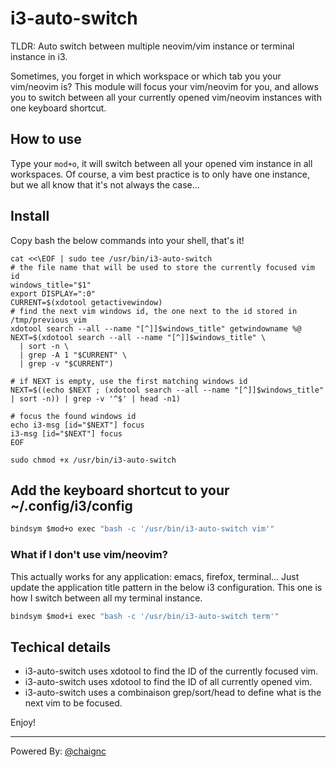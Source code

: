 # i3-auto-switch

TLDR: Auto switch between multiple neovim/vim instance or terminal instance in i3.

Sometimes, you forget in which workspace or which tab you your vim/neovim is? 
This module will focus your vim/neovim for you, and allows you to switch between all your currently opened vim/neovim instances with one keyboard shortcut.

## How to use

Type your `mod+o`, it will switch between all your opened vim instance in all workspaces.
Of course, a vim best practice is to only have one instance, but we all know that it's not always the case...

## Install

Copy bash the below commands into your shell, that's it!

```shell
cat <<\EOF | sudo tee /usr/bin/i3-auto-switch
# the file name that will be used to store the currently focused vim id
windows_title="$1"
export DISPLAY=":0"
CURRENT=$(xdotool getactivewindow)
# find the next vim windows id, the one next to the id stored in /tmp/previous_vim
xdotool search --all --name "[^]]$windows_title" getwindowname %@
NEXT=$(xdotool search --all --name "[^]]$windows_title" \
  | sort -n \
  | grep -A 1 "$CURRENT" \
  | grep -v "$CURRENT")

# if NEXT is empty, use the first matching windows id
NEXT=$((echo $NEXT ; (xdotool search --all --name "[^]]$windows_title" | sort -n)) | grep -v '^$' | head -n1)

# focus the found windows id
echo i3-msg [id="$NEXT"] focus
i3-msg [id="$NEXT"] focus
EOF

sudo chmod +x /usr/bin/i3-auto-switch
```

## Add the keyboard shortcut to your ~/.config/i3/config

```i3
bindsym $mod+o exec "bash -c '/usr/bin/i3-auto-switch vim'"
```
### What if I don't use vim/neovim?

This actually works for any application: emacs, firefox, terminal...
Just update the application title pattern in the below i3 configuration.
This one is how I switch between all my terminal instance.
```i3
bindsym $mod+i exec "bash -c '/usr/bin/i3-auto-switch term'"
```

## Techical details

- i3-auto-switch uses xdotool to find the ID of the currently focused vim.
- i3-auto-switch uses xdotool to find the ID of all currently opened vim.
- i3-auto-switch uses a combinaison grep/sort/head to define what is the next vim to be focused.

Enjoy!

---

Powered By: [@chaignc](https://twitter.com/chaignc)

